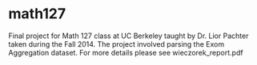 # math127
Final project for Math 127 class at UC Berkeley taught by Dr. Lior Pachter taken during the Fall 2014.
The project involved parsing the Exom Aggregation dataset. For more details please see wieczorek_report.pdf
